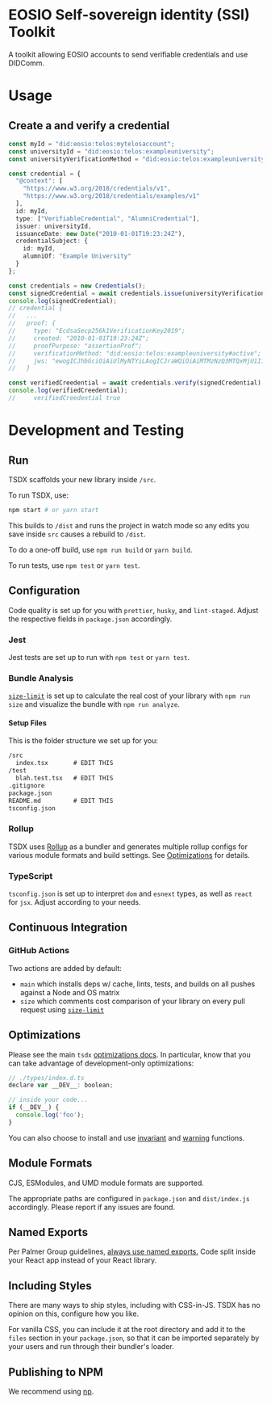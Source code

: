 # EOSIO Self-sovereign identity (SSI) Toolkit

A toolkit allowing EOSIO accounts to send verifiable credentials and use DIDComm.

# Usage
## Create a and verify a credential

```ts
const myId = "did:eosio:telos:mytelosaccount";
const universityId = "did:eosio:telos:exampleuniversity";
const universityVerificationMethod = "did:eosio:telos:exampleuniversity#active";

const credential = {
  "@context": [
    "https://www.w3.org/2018/credentials/v1",
    "https://www.w3.org/2018/credentials/examples/v1"
  ],
  id: myId,
  type: ["VerifiableCredential", "AlumniCredential"],
  issuer: universityId,
  issuanceDate: new Date("2010-01-01T19:23:24Z"),
  credentialSubject: {
    id: myId,
    alumniOf: "Example University"
  }
};

const credentials = new Credentials();
const signedCredential = await credentials.issue(universityVerificationMethod, credential);
console.log(signedCredential);
// credential {
//   ...
//   proof: {
//     type: "EcdsaSecp256k1VerificationKey2019";
//     created: "2010-01-01T19:23:24Z";
//     proofPurpose: "assertionProf";
//     verificationMethod: "did:eosio:telos:exampleuniversity#active";
//     jws: "ewogICJhbGciOiAiUlMyNTYiLAogICJraWQiOiAiMTMzNzQ3MTQxMjU1IiwKICAiaWF0IjogMCwKICAiaXNzIjogIkM9R0IsIEw9TG9uZG9uLCBPVT1OdWFwYXkgQVBJLCBPPU51YXBheSwgQ049eWJvcXlheTkycSIsCiAgImI2NCI6IGZhbHNlLAogICJjcml0IjogWwogICAgImlhdCIsCiAgICAiaXNzIiwKICAgICJiNjQiCiAgXQp9..d_cZ46lwNiaFHAu_saC-Zz4rSzNbevWirO94EmBlbOwkB1L78vGbAnNjUsmFSU7t_HhL-cyMiQUDyRWswsEnlDljJsRi8s8ft48ipy2SMuZrjPpyYYMgink8nZZK7l-eFJcTiS9ZWezAAXF_IJFXSTO5ax9z6xty3zTNPNMV9W7aH8fEAvbUIiueOhH5xNHcsuqlOGygKdFz2rbjTGffoE_6zS4Dry-uX5mts2duLorobUimGsdlUcSM6P6vZEtcXaJCdjrT9tuFMh4CkX9nqk19Bq2z3i-SX4JCPvhD2r3ghRmX0gG08UcvyFVbrnVZJnpl4MU8V4Nr3-2M5URZOg"
//   }

const verifiedCreedential = await credentials.verify(signedCredential);
console.log(verifiedCreedential);
//     verifiedCreedential true
```

# Development and Testing

## Run

TSDX scaffolds your new library inside `/src`.

To run TSDX, use:

```bash
npm start # or yarn start
```

This builds to `/dist` and runs the project in watch mode so any edits you save inside `src` causes a rebuild to `/dist`.

To do a one-off build, use `npm run build` or `yarn build`.

To run tests, use `npm test` or `yarn test`.

## Configuration

Code quality is set up for you with `prettier`, `husky`, and `lint-staged`. Adjust the respective fields in `package.json` accordingly.

### Jest

Jest tests are set up to run with `npm test` or `yarn test`.

### Bundle Analysis

[`size-limit`](https://github.com/ai/size-limit) is set up to calculate the real cost of your library with `npm run size` and visualize the bundle with `npm run analyze`.

#### Setup Files

This is the folder structure we set up for you:

```txt
/src
  index.tsx       # EDIT THIS
/test
  blah.test.tsx   # EDIT THIS
.gitignore
package.json
README.md         # EDIT THIS
tsconfig.json
```

### Rollup

TSDX uses [Rollup](https://rollupjs.org) as a bundler and generates multiple rollup configs for various module formats and build settings. See [Optimizations](#optimizations) for details.

### TypeScript

`tsconfig.json` is set up to interpret `dom` and `esnext` types, as well as `react` for `jsx`. Adjust according to your needs.

## Continuous Integration

### GitHub Actions

Two actions are added by default:

- `main` which installs deps w/ cache, lints, tests, and builds on all pushes against a Node and OS matrix
- `size` which comments cost comparison of your library on every pull request using [`size-limit`](https://github.com/ai/size-limit)

## Optimizations

Please see the main `tsdx` [optimizations docs](https://github.com/palmerhq/tsdx#optimizations). In particular, know that you can take advantage of development-only optimizations:

```js
// ./types/index.d.ts
declare var __DEV__: boolean;

// inside your code...
if (__DEV__) {
  console.log('foo');
}
```

You can also choose to install and use [invariant](https://github.com/palmerhq/tsdx#invariant) and [warning](https://github.com/palmerhq/tsdx#warning) functions.

## Module Formats

CJS, ESModules, and UMD module formats are supported.

The appropriate paths are configured in `package.json` and `dist/index.js` accordingly. Please report if any issues are found.

## Named Exports

Per Palmer Group guidelines, [always use named exports.](https://github.com/palmerhq/typescript#exports) Code split inside your React app instead of your React library.

## Including Styles

There are many ways to ship styles, including with CSS-in-JS. TSDX has no opinion on this, configure how you like.

For vanilla CSS, you can include it at the root directory and add it to the `files` section in your `package.json`, so that it can be imported separately by your users and run through their bundler's loader.

## Publishing to NPM

We recommend using [np](https://github.com/sindresorhus/np).
